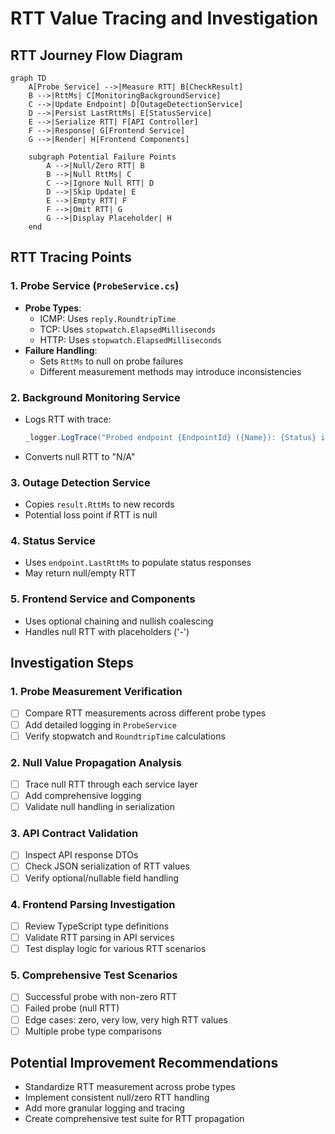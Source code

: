 # RTT Value Tracing and Investigation

## RTT Journey Flow Diagram

```mermaid
graph TD
    A[Probe Service] -->|Measure RTT| B[CheckResult]
    B -->|RttMs| C[MonitoringBackgroundService]
    C -->|Update Endpoint| D[OutageDetectionService]
    D -->|Persist LastRttMs| E[StatusService]
    E -->|Serialize RTT| F[API Controller]
    F -->|Response| G[Frontend Service]
    G -->|Render| H[Frontend Components]

    subgraph Potential Failure Points
        A -->|Null/Zero RTT| B
        B -->|Null RttMs| C
        C -->|Ignore Null RTT| D
        D -->|Skip Update| E
        E -->|Empty RTT| F
        F -->|Omit RTT| G
        G -->|Display Placeholder| H
    end
```

## RTT Tracing Points

### 1. Probe Service (`ProbeService.cs`)
- **Probe Types**:
  - ICMP: Uses `reply.RoundtripTime`
  - TCP: Uses `stopwatch.ElapsedMilliseconds`
  - HTTP: Uses `stopwatch.ElapsedMilliseconds`
- **Failure Handling**:
  - Sets `RttMs` to null on probe failures
  - Different measurement methods may introduce inconsistencies

### 2. Background Monitoring Service
- Logs RTT with trace:
  ```csharp
  _logger.LogTrace("Probed endpoint {EndpointId} ({Name}): {Status} in {RttMs}ms")
  ```
- Converts null RTT to "N/A"

### 3. Outage Detection Service
- Copies `result.RttMs` to new records
- Potential loss point if RTT is null

### 4. Status Service
- Uses `endpoint.LastRttMs` to populate status responses
- May return null/empty RTT

### 5. Frontend Service and Components
- Uses optional chaining and nullish coalescing
- Handles null RTT with placeholders ('-')

## Investigation Steps

### 1. Probe Measurement Verification
- [ ] Compare RTT measurements across different probe types
- [ ] Add detailed logging in `ProbeService`
- [ ] Verify stopwatch and `RoundtripTime` calculations

### 2. Null Value Propagation Analysis
- [ ] Trace null RTT through each service layer
- [ ] Add comprehensive logging
- [ ] Validate null handling in serialization

### 3. API Contract Validation
- [ ] Inspect API response DTOs
- [ ] Check JSON serialization of RTT values
- [ ] Verify optional/nullable field handling

### 4. Frontend Parsing Investigation
- [ ] Review TypeScript type definitions
- [ ] Validate RTT parsing in API services
- [ ] Test display logic for various RTT scenarios

### 5. Comprehensive Test Scenarios
- [ ] Successful probe with non-zero RTT
- [ ] Failed probe (null RTT)
- [ ] Edge cases: zero, very low, very high RTT values
- [ ] Multiple probe type comparisons

## Potential Improvement Recommendations
- Standardize RTT measurement across probe types
- Implement consistent null/zero RTT handling
- Add more granular logging and tracing
- Create comprehensive test suite for RTT propagation